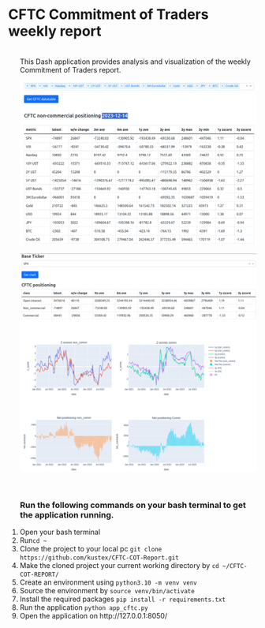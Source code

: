 # CFTC Commitment of Traders weekly report
<ol>
  <br>
  This Dash application provides analysis and visualization of the weekly Commitment of Traders report.
  <br>
  <p align="center">
    <img src="/img/datatable.png" width="750">
  </p>

  <p align="center">
    <img src="/img/graphs.png" width="750">
  </p>
  <br>
  <h3>Run the following commands on your bash terminal to get the application running.</h3>
  <li>Open your bash terminal</li>
  <li>Run<code>cd ~</code></li>
  <li>Clone the project to your local pc <code>git clone https://github.com/kustex/CFTC-COT-Report.git</code></li>
  <li>Make the cloned project your current working directory by <code>cd ~/CFTC-COT-REPORT/</code></li>
  <li>Create an environment using <code>python3.10 -m venv venv</code></li>
  <li>Source the environment by <code>source venv/bin/activate</code></li>
  <li>Install the required packages <code>pip install -r requirements.txt</code></li>
  <li>Run the application <code>python app_cftc.py</code></li>
  <li>Open the application on http://127.0.0.1:8050/</li>
</ol>
